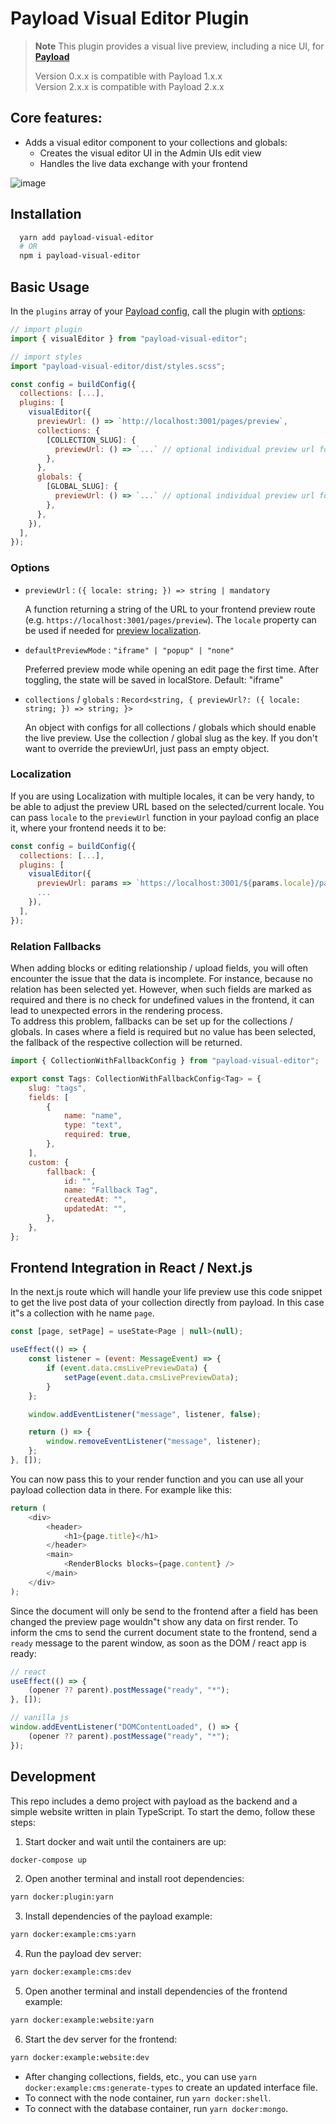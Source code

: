 # Payload Visual Editor Plugin
> **Note**
> This plugin provides a visual live preview, including a nice UI, for **[Payload](https://github.com/payloadcms/payload)**  
>   
> Version 0.x.x is compatible with Payload 1.x.x  
> Version 2.x.x is compatible with Payload 2.x.x  

## Core features:

- Adds a visual editor component to your collections and globals:
  - Creates the visual editor UI in the Admin UIs edit view
  - Handles the live data exchange with your frontend 

![image](https://github.com/pemedia/payload-visual-live-preview/blob/main/visual-editor-screenshot.png?raw=true)

## Installation

```bash
  yarn add payload-visual-editor
  # OR
  npm i payload-visual-editor
```

## Basic Usage

In the `plugins` array of your [Payload config](https://payloadcms.com/docs/configuration/overview), call the plugin with [options](#options):

```js
// import plugin
import { visualEditor } from "payload-visual-editor";

// import styles
import "payload-visual-editor/dist/styles.scss";

const config = buildConfig({
  collections: [...],
  plugins: [
    visualEditor({
      previewUrl: () => `http://localhost:3001/pages/preview`,
      collections: {
        [COLLECTION_SLUG]: {
          previewUrl: () => `...` // optional individual preview url for each collection
        },
      },
      globals: {
        [GLOBAL_SLUG]: {
          previewUrl: () => `...` // optional individual preview url for each global
        },
      },
    }),
  ],
});
```

### Options

- `previewUrl` : `({ locale: string; }) => string | mandatory`

  A function returning a string of the URL to your frontend preview route (e.g. `https://localhost:3001/pages/preview`). The `locale` property can be used if needed for [preview localization](#Localization).

- `defaultPreviewMode` : `"iframe" | "popup" | "none"`

  Preferred preview mode while opening an edit page the first time. After toggling, the state will be saved in localStore. Default: "iframe"

- `collections` / `globals` : `Record<string, { previewUrl?: ({ locale: string; }) => string; }>`

  An object with configs for all collections / globals which should enable the live preview. Use the collection / global slug as the key. If you don't want to override the previewUrl, just pass an empty object.

### Localization

If you are using Localization with multiple locales, it can be very handy, to be able to adjust the preview URL based on the selected/current locale. You can pass `locale` to the `previewUrl` function in your payload config an place it, where your frontend needs it to be:

```js
const config = buildConfig({
  collections: [...],
  plugins: [
    visualEditor({
      previewUrl: params => `https://localhost:3001/${params.locale}/pages/preview`
      ...
    }),
  ],
});
```

### Relation Fallbacks

When adding blocks or editing relationship / upload fields, you will often encounter the issue that the data is incomplete.
For instance, because no relation has been selected yet.
However, when such fields are marked as required and there is no check for undefined values in the frontend, 
it can lead to unexpected errors in the rendering process.  
To address this problem, fallbacks can be set up for the collections / globals.
In cases where a field is required but no value has been selected, the fallback of the respective collection will be returned.

```js
import { CollectionWithFallbackConfig } from "payload-visual-editor";

export const Tags: CollectionWithFallbackConfig<Tag> = {
    slug: "tags",
    fields: [
        {
            name: "name",
            type: "text",
            required: true,
        },
    ],
    custom: {
        fallback: {
            id: "",
            name: "Fallback Tag",
            createdAt: "",
            updatedAt: "",
        },
    },
};
```

## Frontend Integration in React / Next.js 

In the next.js route which will handle your life preview use this code snippet to get the live post data of your collection directly from payload. In this case it"s a collection with he name `page`. 

```js
const [page, setPage] = useState<Page | null>(null);

useEffect(() => {
    const listener = (event: MessageEvent) => {
        if (event.data.cmsLivePreviewData) {
            setPage(event.data.cmsLivePreviewData);
        }
    };

    window.addEventListener("message", listener, false);

    return () => {
        window.removeEventListener("message", listener);
    };
}, []);
```

You can now pass this to your render function and you can use all your payload collection data in there. For example like this:

```js
return (
    <div>
        <header>
            <h1>{page.title}</h1>
        </header>
        <main>
            <RenderBlocks blocks={page.content} />
        </main>
    </div>
);
```

Since the document will only be send to the frontend after a field has been changed the preview page wouldn"t show any data on first render.
To inform the cms to send the current document state to the frontend, send a `ready` message to the parent window, as soon as the DOM / react app is ready:

```js
// react
useEffect(() => {
    (opener ?? parent).postMessage("ready", "*");
}, []);

// vanilla js
window.addEventListener("DOMContentLoaded", () => {
    (opener ?? parent).postMessage("ready", "*");
});
```

## Development

This repo includes a demo project with payload as the backend and a simple website written in plain TypeScript.
To start the demo, follow these steps:

1. Start docker and wait until the containers are up:

```sh
docker-compose up
```

2. Open another terminal and install root dependencies:

```sh
yarn docker:plugin:yarn
```

3. Install dependencies of the payload example:

```sh
yarn docker:example:cms:yarn
```

4. Run the payload dev server:

```sh
yarn docker:example:cms:dev
```

5. Open another terminal and install dependencies of the frontend example:

```sh
yarn docker:example:website:yarn
```

6. Start the dev server for the frontend:

```sh
yarn docker:example:website:dev
```

- After changing collections, fields, etc., you can use `yarn docker:example:cms:generate-types` to create an updated interface file.
- To connect with the node container, run `yarn docker:shell`.
- To connect with the database container, run `yarn docker:mongo`.
